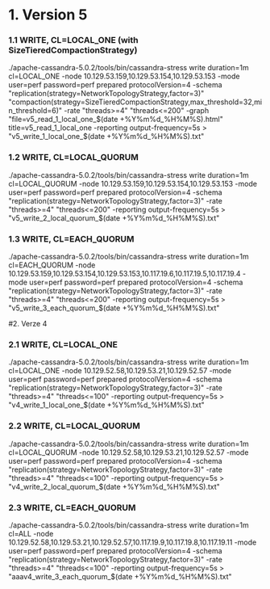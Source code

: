 # 1. Version 5

### 1.1 WRITE, CL=LOCAL_ONE (with SizeTieredCompactionStrategy)
./apache-cassandra-5.0.2/tools/bin/cassandra-stress write duration=1m cl=LOCAL_ONE 
-node 10.129.53.159,10.129.53.154,10.129.53.153 
-mode user=perf password=perf prepared protocolVersion=4 
-schema "replication(strategy=NetworkTopologyStrategy,factor=3)" "compaction(strategy=SizeTieredCompactionStrategy,max_threshold=32,min_threshold=6)"
-rate "threads>=4" "threads<=200" 
-graph "file=v5_read_1_local_one_$(date +%Y%m%d_%H%M%S).html" title=v5_read_1_local_one
-reporting output-frequency=5s > "v5_write_1_local_one_$(date +%Y%m%d_%H%M%S).txt"

### 1.2 WRITE, CL=LOCAL_QUORUM
./apache-cassandra-5.0.2/tools/bin/cassandra-stress write duration=1m cl=LOCAL_QUORUM 
-node 10.129.53.159,10.129.53.154,10.129.53.153 
-mode user=perf password=perf prepared protocolVersion=4 
-schema "replication(strategy=NetworkTopologyStrategy,factor=3)" 
-rate "threads>=4" "threads<=200" 
-reporting output-frequency=5s > "v5_write_2_local_quorum_$(date +%Y%m%d_%H%M%S).txt"

### 1.3 WRITE, CL=EACH_QUORUM
./apache-cassandra-5.0.2/tools/bin/cassandra-stress write duration=1m cl=EACH_QUORUM 
-node 10.129.53.159,10.129.53.154,10.129.53.153,10.117.19.6,10.117.19.5,10.117.19.4 
-mode user=perf password=perf prepared protocolVersion=4 
-schema "replication(strategy=NetworkTopologyStrategy,factor=3)" 
-rate "threads>=4" "threads<=200" 
-reporting output-frequency=5s > "v5_write_3_each_quorum_$(date +%Y%m%d_%H%M%S).txt"

 
#2. Verze 4

### 2.1 WRITE, CL=LOCAL_ONE
./apache-cassandra-5.0.2/tools/bin/cassandra-stress write duration=1m cl=LOCAL_ONE 
-node 10.129.52.58,10.129.53.21,10.129.52.57 
-mode user=perf password=perf prepared protocolVersion=4 
-schema "replication(strategy=NetworkTopologyStrategy,factor=3)" 
-rate "threads>=4" "threads<=100" 
-reporting output-frequency=5s > "v4_write_1_local_one_$(date +%Y%m%d_%H%M%S).txt"

### 2.2 WRITE, CL=LOCAL_QUORUM
./apache-cassandra-5.0.2/tools/bin/cassandra-stress write duration=1m cl=LOCAL_QUORUM 
-node 10.129.52.58,10.129.53.21,10.129.52.57 
-mode user=perf password=perf prepared protocolVersion=4 
-schema "replication(strategy=NetworkTopologyStrategy,factor=3)" 
-rate "threads>=4" "threads<=100" 
-reporting output-frequency=5s > "v4_write_2_local_quorum_$(date +%Y%m%d_%H%M%S).txt"

### 2.3 WRITE, CL=EACH_QUORUM
./apache-cassandra-5.0.2/tools/bin/cassandra-stress write duration=1m cl=ALL 
-node 10.129.52.58,10.129.53.21,10.129.52.57,10.117.19.9,10.117.19.8,10.117.19.11 
-mode user=perf password=perf prepared protocolVersion=4 
-schema "replication(strategy=NetworkTopologyStrategy,factor=3)" 
-rate "threads>=4" "threads<=100" 
-reporting output-frequency=5s > "aaav4_write_3_each_quorum_$(date +%Y%m%d_%H%M%S).txt"

